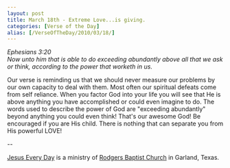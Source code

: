 ```yaml
---
layout: post
title: March 18th - Extreme Love...is giving.
categories: [Verse of the Day]
alias: [/VerseOfTheDay/2010/03/18/]
---
```


_Ephesians 3:20  
Now unto him that is able to do exceeding abundantly above all that
we ask or think, according to the power that worketh in us._

Our verse is reminding us that we should never measure our problems
by our own capacity to deal with them. Most often our spiritual
defeats come from self reliance. When you factor God into your life
you will see that He is above anything you have accomplished or could
even imagine to do. The words used to describe the power of God are
"exceeding abundantly" beyond anything you could even think! That's
our awesome God! Be encouraged if you are His child. There is nothing
that can separate you from His powerful LOVE!

 --

<a href=http://jesuseveryday.net>Jesus Every Day</a> is a ministry of <a href=http://rodgersbaptist.net>Rodgers Baptist Church</a> in Garland, Texas.
